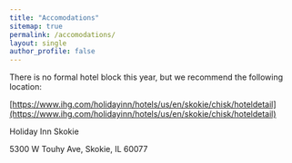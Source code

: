 ```yaml
---
title: "Accomodations"
sitemap: true
permalink: /accomodations/
layout: single
author_profile: false
---
```


There is no formal hotel block this year, but we recommend the following location:

[https://www.ihg.com/holidayinn/hotels/us/en/skokie/chisk/hoteldetail](https://www.ihg.com/holidayinn/hotels/us/en/skokie/chisk/hoteldetail)


Holiday Inn Skokie

5300 W Touhy Ave, Skokie, IL 60077